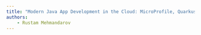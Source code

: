 ```yaml
---
title: "Modern Java App Development in the Cloud: MicroProfile, Quarkus, and Cloud Run"
authors:
    - Rustam Mehmandarov
---
```

